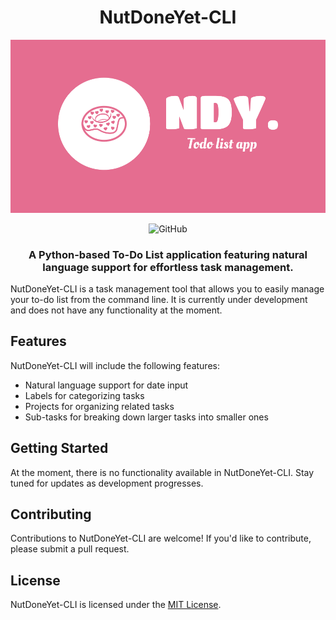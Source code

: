<h1 align="center">NutDoneYet-CLI</h1>
<p align="center">
  <img src="resources/images/logo.png" alt="Logo"></img>
</p>

<p align="center">
    <img alt="GitHub" src="https://img.shields.io/github/license/neomoon007/ndy-cli">
</p>

<h3 align="center">A Python-based To-Do List application featuring natural language support for effortless task management.</h3>

NutDoneYet-CLI is a task management tool that allows you to easily manage your to-do list from the command line. It is currently under development and does not have any functionality at the moment.

## Features
NutDoneYet-CLI will include the following features:

* Natural language support for date input
* Labels for categorizing tasks
* Projects for organizing related tasks
* Sub-tasks for breaking down larger tasks into smaller ones

## Getting Started
At the moment, there is no functionality available in NutDoneYet-CLI. Stay tuned for updates as development progresses.

## Contributing
Contributions to NutDoneYet-CLI are welcome! If you'd like to contribute, please submit a pull request.

## License
NutDoneYet-CLI is licensed under the [MIT License](LICENSE).
